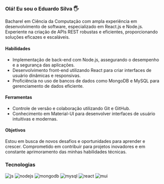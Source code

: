 ### Olá! Eu sou o Eduardo Silva 🖐️

<p>Bacharel em Ciência da Computação com ampla experiência em desenvolvimento de software, especializado em React.js e Node.js. Experiente na criação de APIs REST robustas e eficientes, proporcionando soluções eficazes e escaláveis.</p>
<h4>Habilidades</h4>
<ul>
  <li>Implementação de back-end com Node.js, assegurando o desempenho e a segurança das aplicações.</li>
  <li>Desenvolvimento front-end utilizando React para criar interfaces de usuário dinâmicas e responsivas.</li>
  <li>Proficiência no uso de bancos de dados como MongoDB e MySQL para gerenciamento de dados eficiente.</li>
</ul>

<h4>Ferramentas</h4>
<ul>
  <li>Controle de versão e colaboração utilizando Git e GitHub.</li>
  <li>Conhecimento em Material-UI para desenvolver interfaces de usuário intuitivas e modernas.</li>
</ul>

<h4>Objetivos</h4>
<p>Estou em busca de novos desafios e oportunidades para aprender e crescer. Comprometido em contribuir para projetos inovadores e em constante aprimoramento das minhas habilidades técnicas.</p>

### Tecnologias 
<div style="display: inline_block">
<img align="center" alt="js" src="https://img.shields.io/badge/JavaScript-F7DF1E?style=for-the-badge&logo=javascript&logoColor=black">
<img align="center" alt="nodejs" src="https://img.shields.io/badge/Node.js-43853D?style=for-the-badge&logo=node.js&logoColor=white">
<img align="center" alt="mongodb" src="https://img.shields.io/badge/MongoDB-4EA94B?style=for-the-badge&logo=mongodb&logoColor=white">
<img align="center" alt="mysql" src="https://img.shields.io/badge/MySQL-005C84?style=for-the-badge&logo=mysql&logoColor=white">
<img align="center" alt="react" src="https://img.shields.io/badge/React-20232A?style=for-the-badge&logo=react&logoColor=61DAFB">
<img align="center" alt="mui" src="https://img.shields.io/badge/Material--UI-0081CB?style=for-the-badge&logo=material-ui&logoColor=white">
</div>
